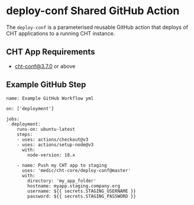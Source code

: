 # deploy-conf Shared GitHub Action
The `deploy-conf` is a parameterised reusable GitHub action that deploys of CHT applications to a running CHT instance.

## CHT App Requirements
* cht-conf@3.7.0 or above

## Example GitHub Step

```
name: Example GitHub Workflow yml

on: ['deployment']

jobs:
  deployment:
    runs-on: ubuntu-latest
    steps:
    - uses: actions/checkout@v3
    - uses: actions/setup-node@v3
      with:
        node-version: 18.x

    - name: Push my CHT app to staging
      uses: 'medic/cht-core/deploy-conf@master'
      with:
        directory: 'my_app_folder'
        hostname: myapp.staging.company.org
        username: ${{ secrets.STAGING_USERNAME }}
        password: ${{ secrets.STAGING_PASSWORD }}
```
